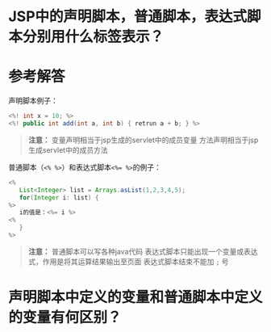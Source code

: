 # JSP中的声明脚本，普通脚本，表达式脚本分别用什么标签表示？

# 参考解答

声明脚本例子：

```java
<%! int x = 10; %>
<%! public int add(int a, int b) { retrun a + b; } %>
```
> **注意：**
变量声明相当于jsp生成的servlet中的成员变量
方法声明相当于jsp生成servlet中的成员方法

普通脚本（`<% %>`）和表达式脚本`<%= %>`的例子：

```java
<%
   List<Integer> list = Arrays.asList(1,2,3,4,5);
   for(Integer i: list) {
%>
   i的值是：<%= i %>
<%   
   }
%>
```
> **注意：**
普通脚本可以写各种java代码
表达式脚本只能出现一个变量或表达式，作用是将其运算结果输出至页面
表达式脚本结束不能加 `;` 号



# 声明脚本中定义的变量和普通脚本中定义的变量有何区别？